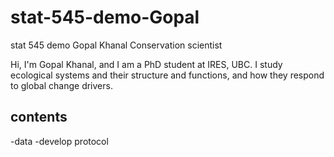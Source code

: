 # stat-545-demo-Gopal
stat 545 demo
Gopal Khanal
Conservation scientist

Hi, I'm Gopal Khanal, and I am a PhD student at IRES, UBC. I study ecological systems and their structure and functions, and how they respond to global change drivers.

## contents
-data
-develop protocol